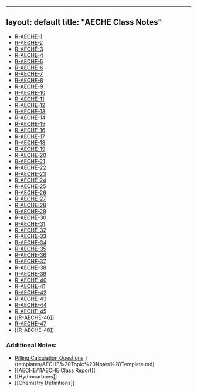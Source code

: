 
---
layout: default
title: "AECHE Class Notes"
---

- [R-AECHE-1](R-AECHE-1.md)
- [R-AECHE-2](R-AECHE-2.md)
- [R-AECHE-3](R-AECHE-3.md)
- [R-AECHE-4](R-AECHE-4.md)
- [R-AECHE-5](R-AECHE-5.md)
- [R-AECHE-6](R-AECHE-6.md)
- [R-AECHE-7](R-AECHE-7.md)
- [R-AECHE-8](R-AECHE-8.md)
- [R-AECHE-9](R-AECHE-9.md)
- [R-AECHE-10](R-AECHE-10.md)
- [R-AECHE-11](R-AECHE-11.md)
- [R-AECHE-12](R-AECHE-12.md)
- [R-AECHE-13](R-AECHE-13.md)
- [R-AECHE-14](R-AECHE-14.md)
- [R-AECHE-15](R-AECHE-15.md)
- [R-AECHE-16](R-AECHE-16.md)
- [R-AECHE-17](R-AECHE-17.md)
- [R-AECHE-18](R-AECHE-18.md)
- [R-AECHE-19](R-AECHE-19.md)
- [R-AECHE-20](R-AECHE-20.md)
- [R-AECHE-21](R-AECHE-21.md)
- [R-AECHE-22](R-AECHE-22.md)
- [R-AECHE-23](R-AECHE-23.md)
- [R-AECHE-24](R-AECHE-24.md)
- [R-AECHE-25](R-AECHE-25.md)
- [R-AECHE-26](R-AECHE-26.md)
- [R-AECHE-27](R-AECHE-27.md)
- [R-AECHE-28](R-AECHE-28.md)
- [R-AECHE-29](R-AECHE-29.md)
- [R-AECHE-30](R-AECHE-30.md)
- [R-AECHE-31](R-AECHE-31.md)
- [R-AECHE-32](R-AECHE-32.md)
- [R-AECHE-33](R-AECHE-33.md)
- [R-AECHE-34](R-AECHE-34.md)
- [R-AECHE-35](R-AECHE-35.md)
- [R-AECHE-36](R-AECHE-36.md)
- [R-AECHE-37](R-AECHE-37.md)
- [R-AECHE-38](R-AECHE-38.md)
- [R-AECHE-39](R-AECHE-39.md)
- [R-AECHE-40](R-AECHE-40.md)
- [R-AECHE-41](R-AECHE-41.md)
- [R-AECHE-42](R-AECHE-42.md)
- [R-AECHE-43](R-AECHE-43.md)
- [R-AECHE-44](R-AECHE-44.md)
- [R-AECHE-45](R-AECHE-45.md)
- [[R-AECHE-46]]
- [R-AECHE-47](R-AECHE-47.md)
- [[R-AECHE-48]]

### Additional Notes:
- [Pilling Calculation Questions](Pilling%20Calculation%20Questions.md)
](templates/AECHE%20Topic%20Notes%20Template.md)
- [[AECHE/11AECHE Class Report]]
- [[Hydrocarbons]]
- [[Chemistry Definitions]]